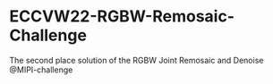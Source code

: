 # ECCVW22-RGBW-Remosaic-Challenge
The second place solution of the RGBW Joint Remosaic and Denoise @MIPI-challenge
